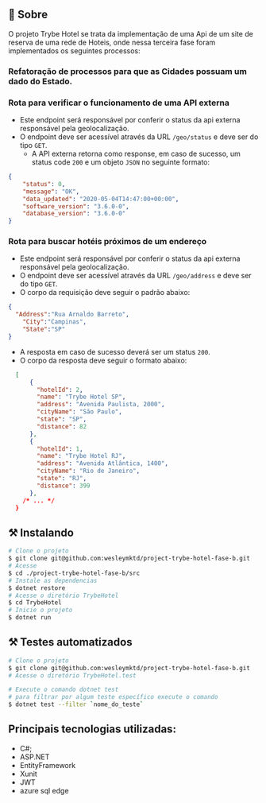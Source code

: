 ## 🧐 Sobre

<p align="left"> 
O projeto Trybe Hotel se trata da implementação de uma Api de um site de reserva de uma rede de Hoteis, onde nessa terceira fase foram implementados os seguintes processos:

### Refatoração de processos para que as Cidades possuam um dado do Estado.

### Rota para verificar o funcionamento de uma API externa
  - Este endpoint será responsável por conferir o status da api externa responsável pela geolocalização.
  - O endpoint deve ser acessível através da URL `/geo/status` e deve ser do tipo `GET`.
    - A API externa retorna como response, em caso de sucesso, um status code `200` e um objeto `JSON` no seguinte formato:

```json
{
    "status": 0,
    "message": "OK",
    "data_updated": "2020-05-04T14:47:00+00:00",
    "software_version": "3.6.0-0",
    "database_version": "3.6.0-0"
}
```
### Rota para buscar hotéis próximos de um endereço
  - Este endpoint será responsável por conferir o status da api externa responsável pela geolocalização.
  - O endpoint deve ser acessível através da URL `/geo/address` e deve ser do tipo `GET`.
  - O corpo da requisição deve seguir o padrão abaixo:
```json
{
  "Address":"Rua Arnaldo Barreto",
    "City":"Campinas",
    "State":"SP"
}
```
  - A resposta em caso de sucesso deverá ser um status `200`.
  - O corpo da resposta deve seguir o formato abaixo:
```json
  [
      {
  	    "hotelId": 2,
  	    "name": "Trybe Hotel SP",
  	    "address": "Avenida Paulista, 2000",
  	    "cityName": "São Paulo",
  	    "state": "SP",
  	    "distance": 82
      },
      {
  	    "hotelId": 1,
  	    "name": "Trybe Hotel RJ",
  	    "address": "Avenida Atlântica, 1400",
  	    "cityName": "Rio de Janeiro",
  	    "state": "RJ",
  	    "distance": 399
      },
    /* ... */
  }
```

## ⚒ Instalando <a name = "installing"></a>

```bash
# Clone o projeto
$ git clone git@github.com:wesleymktd/project-trybe-hotel-fase-b.git
# Acesse
$ cd ./project-trybe-hotel-fase-b/src
# Instale as dependencias
$ dotnet restore
# Acesse o diretório TrybeHotel
$ cd TrybeHotel
# Inicie o projeto
$ dotnet run

```

## ⚒ Testes automatizados <a name = "installing"></a>

```bash
# Clone o projeto
$ git clone git@github.com:wesleymktd/project-trybe-hotel-fase-b.git
# Acesse o diretório TrybeHotel.test

# Execute o comando dotnet test
# para filtrar por algum teste específico execute o comando
$ dotnet test --filter `nome_do_teste`

```

## Principais tecnologias utilizadas:
- C#;
- ASP.NET
- EntityFramework
- Xunit
- JWT
- azure sql edge
